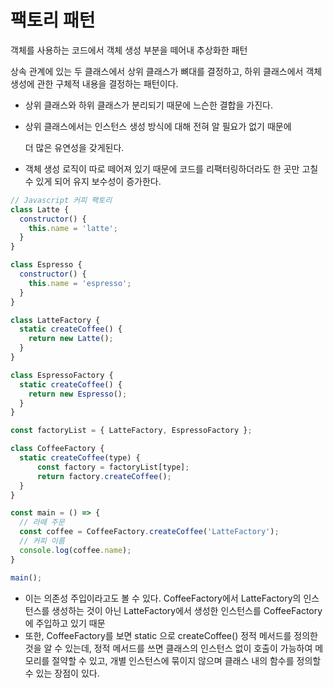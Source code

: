# 팩토리 패턴

객체를 사용하는 코드에서 객체 생성 부분을 떼어내 추상화한 패턴

상속 관계에 있는 두 클래스에서 상위 클래스가 뼈대를 결정하고, 하위 클래스에서 객체 생성에 관한 구체적 내용을 결정하는 패턴이다.

- 상위 클래스와 하위 클래스가 분리되기 때문에 느슨한 결합을 가진다.
- 상위 클래스에서는 인스턴스 생성 방식에 대해 전혀 알 필요가 없기 때문에
    
    더 많은 유연성을 갖게된다.
    
- 객체 생성 로직이 따로 떼어져 있기 때문에 코드를 리팩터링하더라도 한 곳만 고칠 수 있게 되어 유지 보수성이 증가한다.

```jsx
// Javascript 커피 팩토리
class Latte {
  constructor() {
    this.name = 'latte';
  }
}

class Espresso {
  constructor() {
    this.name = 'espresso';
  }
}

class LatteFactory {
  static createCoffee() {
    return new Latte();
  }
}

class EspressoFactory {
  static createCoffee() {
    return new Espresso();
  }
}

const factoryList = { LatteFactory, EspressoFactory };

class CoffeeFactory {
  static createCoffee(type) {
      const factory = factoryList[type];
      return factory.createCoffee();
  }
}

const main = () => {
  // 라떼 주문
  const coffee = CoffeeFactory.createCoffee('LatteFactory');
  // 커피 이름
  console.log(coffee.name);
}

main();
```

- 이는 의존성 주입이라고도 볼 수 있다. CoffeeFactory에서 LatteFactory의 인스턴스를 생성하는 것이 아닌 LatteFactory에서 생성한 인스턴스를 CoffeeFactory에 주입하고 있기 때문
- 또한, CoffeeFactory를 보면 static 으로 createCoffee() 정적 메서드를 정의한 것을 알 수 있는데, 정적 메서드를 쓰면 클래스의 인스턴스 없이 호출이 가능하여 메모리를 절약할 수 있고, 개별 인스턴스에 묶이지 않으며 클래스 내의 함수를 정의할 수 있는 장점이 있다.
